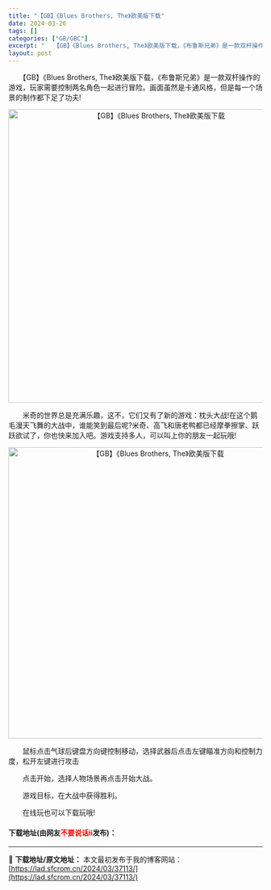 ```yaml
---
title: "【GB】《Blues Brothers, The》欧美版下载"
date: 2024-03-26
tags: []
categories: ["GB/GBC"]
excerpt: "　　【GB】《Blues Brothers, The》欧美版下载，《布鲁斯兄弟》是一款双杆操作的游戏，玩家需要控制两名角色一起进行冒险。画面虽然是卡通风格，但是每一个场景的制作都下足了功夫! 　　米奇的世界总是充满乐趣，这不，它们又有了新的游戏：枕头大战!在这个鹅毛漫天飞舞的大战中，谁能笑到最后呢?&hellip;"
layout: post
---
```


 <p>　　【GB】《Blues Brothers, The》欧美版下载，《布鲁斯兄弟》是一款双杆操作的游戏，玩家需要控制两名角色一起进行冒险。画面虽然是卡通风格，但是每一个场景的制作都下足了功夫!</p> <p align="center"><img align="" border="0" src="https://lad.sfcrom.cn/wp-content/uploads/2024/03/20240326_66027ef408fe2.png" width="582" alt="【GB】《Blues Brothers, The》欧美版下载" /></p> <p>　　米奇的世界总是充满乐趣，这不，它们又有了新的游戏：枕头大战!在这个鹅毛漫天飞舞的大战中，谁能笑到最后呢?米奇、高飞和唐老鸭都已经摩拳擦掌、跃跃欲试了，你也快来加入吧。游戏支持多人，可以叫上你的朋友一起玩哦!</p> <p align="center"><img align="" border="0" src="https://lad.sfcrom.cn/wp-content/uploads/2024/03/20240326_66027ef4b56b8.png" width="578" alt="【GB】《Blues Brothers, The》欧美版下载" /></p> <p>　　鼠标点击气球后键盘方向键控制移动，选择武器后点击左键瞄准方向和控制力度，松开左键进行攻击</p> <p>　　点击开始，选择人物场景再点击开始大战。</p> <p>　　游戏目标，在大战中获得胜利。</p> <p>　　在线玩也可以下载玩哦!</p> <p><h4>下载地址(由网友<font color="red">不要说话ii</font>发布)：</h4></p> 

---
📖 **下载地址/原文地址：** 本文最初发布于我的博客网站：[https://lad.sfcrom.cn/2024/03/37113/](https://lad.sfcrom.cn/2024/03/37113/)
